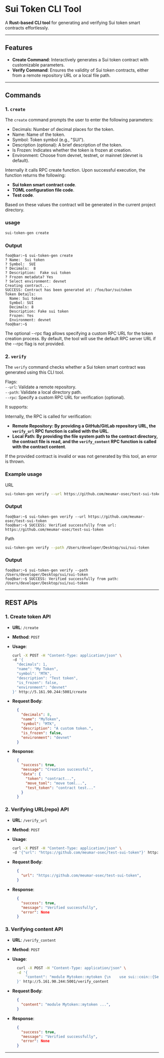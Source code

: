 # Sui Token CLI Tool

A **Rust-based CLI tool** for generating and verifying Sui token smart contracts effortlessly.

---

## Features

- **Create Command**: Interactively generates a Sui token contract with customizable parameters.
- **Verify Command**: Ensures the validity of Sui token contracts, either from a remote repository URL or a local file path.

---

## Commands

### 1. `create`

The `create` command prompts the user to enter the following parameters:

- Decimals: Number of decimal places for the token.
- Name: Name of the token.
- Symbol: Token symbol (e.g., "SUI").
- Description (optional): A brief description of the token.
- Is Frozen: Indicates whether the token is frozen at creation.
- Environment: Choose from devnet, testnet, or mainnet (devnet is default).

Internally it calls RPC create function. Upon successful execution, the function returns the following:

- **Sui token smart contract code**.
- **TOML configuration file code**.
- **Test code**.

Based on these values the contract will be generated in the current project directory.

### usage

```bash
sui-token-gen create
```

### Output

```console
foo@bar:~$ sui-token-gen create
? Name:  Sui token
? Symbol:  SUI
? Decimals:  8
? Description:  Fake sui token
? Frozen metadata? Yes
? Select environment: devnet
Creating contract...
SUCCESS: Contract has been generated at: /foo/bar/suitoken
Token Details:
  Name: Sui token
  Symbol: SUI
  Decimals: 8
  Description: Fake sui token
  Frozen: Yes
  Environment: devnet
foo@bar:~$ 
```

The optional --rpc flag allows specifying a custom RPC URL for the token creation process. By default, the tool will use the default RPC server URL if the --rpc flag is not provided.

### 2. `verify`

The `verify` command checks whether a Sui token smart contract was generated using this CLI tool.

Flags:\
`--url`: Validate a remote repository.\
`--path`: Validate a local directory path.\
`--rpc`: Specify a custom RPC URL for verification (optional).

It supports:

Internally, the RPC is called for verification:

- **Remote Repository: By providing a GitHub/GitLab repository URL, the `verify_url` RPC function is called with the URL**.
- **Local Path: By providing the file system path to the contract directory, the contract file is read, and the `verify_content` RPC function is called with the contract content**.

If the provided contract is invalid or was not generated by this tool, an error is thrown.

### Example usage

URL

```bash
sui-token-gen verify --url https://github.com/meumar-osec/test-sui-token
```

### Output

```console
foo@bar:~$ sui-token-gen verify --url https://github.com/meumar-osec/test-sui-token
foo@bar:~$ SUCCESS: Verified successfully from url: https://github.com/meumar-osec/test-sui-token
```

Path

```bash
sui-token-gen verify --path /Users/developer/Desktop/sui/sui-token
```

### Output

```console
foo@bar:~$ sui-token-gen verify --path /Users/developer/Desktop/sui/sui-token
foo@bar:~$ SUCCESS: Verified successfully from path: /Users/developer/Desktop/sui/sui-token
```

---

## REST APIs

### 1. Create token API

- **URL**: `/create`
- **Method**: `POST`
- **Usage**:

  ```bash
  curl -X POST -H "Content-Type: application/json" \
  -d '{
    "decimals": 1,
    "name": "My Token",
    "symbol": "MTK",
    "description": "Test token",
    "is_frozen": false,
    "environment": "devnet"
  }' http://5.161.90.244:5001/create
  ```

- **Request Body**:

  ```json
    {
      "decimals": 8,
      "name": "MyToken",
      "symbol": "MTK",
      "description": "A custom token.",
      "is_frozen": false,
      "environment": "devnet"
    }
  ```

- **Response**:

  ```json
    {
      "success": true,                  
      "message": "Creation successful",
      "data": {
        "token": "contract...",               
        "move_toml": "move toml...",       
        "test_token": "contract test..."     
      }
    }
  ```

### 2. Verifying URL(repo) API

- **URL**: `/verify_url`
- **Method**: `POST`
- **Usage**:

  ```bash
  curl -X POST -H "Content-Type: application/json" \
  -d '{"url": "https://github.com/meumar-osec/test-sui-token"}' http://5.161.90.244:5001/verify_url
  ```

- **Request Body**:

  ```json
    {
      "url": "https://github.com/meumar-osec/test-sui-token",
    }
  ```

- **Response**:

  ```json
    {
      "success": true,                  
      "message": "Verified successfully",
      "error": None
    }
  ```

### 3. Verifying content API

- **URL**: `/verify_content`
- **Method**: `POST`
- **Usage**:

  ```bash
    curl -X POST -H "Content-Type: application/json" \
    -d '{
        "content": "module Mytoken::mytoken {\n    use sui::coin::{Self, TreasuryCap};\n    public struct MYTOKEN has drop {}\n\n    /// Initialize the token with treasury and metadata\n    fun init(witness: MYTOKEN, ctx: &mut TxContext) {\n        let (treasury, metadata) = coin::create_currency(\n            witness, 8, b\"MT\", b\"My token\", b\"Tetsing\", option::none(), ctx\n        );\n        \n        transfer::public_freeze_object(metadata);\n        \n        transfer::public_transfer(treasury, ctx.sender());\n    }\n\n    public fun mint(\n\t\ttreasury_cap: &mut TreasuryCap<MYTOKEN>,\n\t\tamount: u64,\n\t\trecipient: address,\n\t\tctx: &mut TxContext,\n    ) {\n        let coin = coin::mint(treasury_cap, amount, ctx);\n        transfer::public_transfer(coin, recipient)\n    }\n}"
    }' http://5.161.90.244:5001/verify_content
  ```

- **Request Body**:

  ```json
    {
      "content": "module Mytoken::mytoken ...",
    }
  ```

- **Response**:

  ```json
    {
      "success": true,                  
      "message": "Verified successfully",
      "error": None
    }
  ```

---
